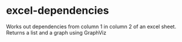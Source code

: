 # excel-dependencies
Works out dependencies from column 1 in column 2 of an excel sheet. Returns a list and a graph using GraphViz
